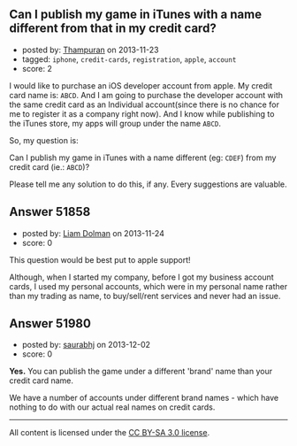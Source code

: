 ## Can I publish my game in iTunes with a name different from that in my credit card?

- posted by: [Thampuran](https://stackexchange.com/users/-1/29769-thampuran) on 2013-11-23
- tagged: `iphone`, `credit-cards`, `registration`, `apple`, `account`
- score: 2

<p>I would like to purchase an iOS developer account from apple. My credit card name is: <code>ABCD</code>. And I am going to purchase the developer account with the same credit card as an Individual account(since there is no chance for me to register it as a company right now). And I know while publishing to the iTunes store, my apps will group under the name <code>ABCD</code>.</p>

<p>So, my question is:</p>

<p>Can I publish my game in iTunes with a name different (eg: <code>CDEF</code>) from my credit card (ie.: <code>ABCD</code>)?</p>

<p>Please tell me any solution to do this, if any. Every suggestions are valuable.</p>



## Answer 51858

- posted by: [Liam Dolman](https://stackexchange.com/users/-1/27824-liam-dolman) on 2013-11-24
- score: 0

<p>This question would be best put to apple support!</p>

<p>Although, when I started my company, before I got my business account cards, I used my personal accounts, which were in my personal name rather than my trading as name, to buy/sell/rent services and never had an issue.</p>



## Answer 51980

- posted by: [saurabhj](https://stackexchange.com/users/-1/17589-saurabhj) on 2013-12-02
- score: 0

<p><strong>Yes.</strong>
You can publish the game under a different 'brand' name than your credit card name.</p>

<p>We have a number of accounts under different brand names - which have nothing to do with our actual real names on credit cards.</p>




---

All content is licensed under the [CC BY-SA 3.0 license](https://creativecommons.org/licenses/by-sa/3.0/).
